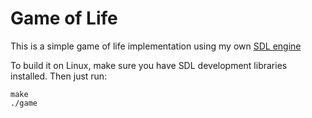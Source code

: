 # Game of Life

This is a simple game of life implementation using my own [SDL engine](https://github.com/luis-dot-lopes/sdl-engine)

To build it on Linux, make sure you have SDL development libraries installed. Then just run:

    make
    ./game

